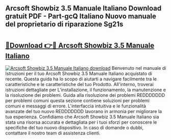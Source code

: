 ## Arcsoft Showbiz 3.5 Manuale Italiano Download gratuit PDF - Part-gcQ Italiano Nuovo manuale del proprietario di riparazione Sg21s

# <h2><a href="http://dfazglr.blite.top/?on=Arcsoft+Showbiz+3.5+Manuale+Italiano">🔗Download 👉🔴 Arcsoft Showbiz 3.5 Manuale Italiano</a></h2>

[![Arcsoft Showbiz 3.5 Manuale Italiano download](https://i.imgur.com/lujVjoI.png)](http://dfazglr.blite.top/?on=Arcsoft+Showbiz+3.5+Manuale+Italiano)
Benvenuto nel manuale di Istruzioni per il tuo Arcsoft Showbiz 3.5 Manuale Italiano acquistato di recente. Questa guida ha lo scopo di aiutarti a navigare facilmente tra le caratteristiche e le caratteristiche del tuo Prodotto. All'interno, troverai istruzioni dettagliate per L'installazione, il funzionamento, la manutenzione e la risoluzione dei problemi. Guida alla risoluzione dei problemi REDDDDDDD per problemi comuni questa sezione contiene soluzioni per problemi comuni e messaggi di errore. L'interfaccia intuitiva e le funzionalità avanzate del tuo nuovo REDDDDDDD lavorano in armonia per migliorare la tua esperienza. Confidiamo che Arcsoft Showbiz 3.5 Manuale Italiano sia stata una risorsa accurata e dettagliata per i tuoi sforzi per conoscere le specifiche del tuo nuovo dispositivo. In caso di domande o dubbi, contattare il nostro team di assistenza clienti.
